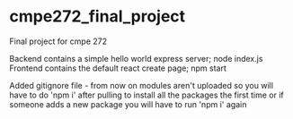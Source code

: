 # cmpe272_final_project
Final project for cmpe 272

Backend contains a simple hello world express server; node index.js
Frontend contains the default react create page; npm start

Added gitignore file 
    - from now on modules aren't uploaded so you will have to do 'npm i' after pulling to install all the packages the first time or if someone adds a new package you will have to run 'npm i' again 